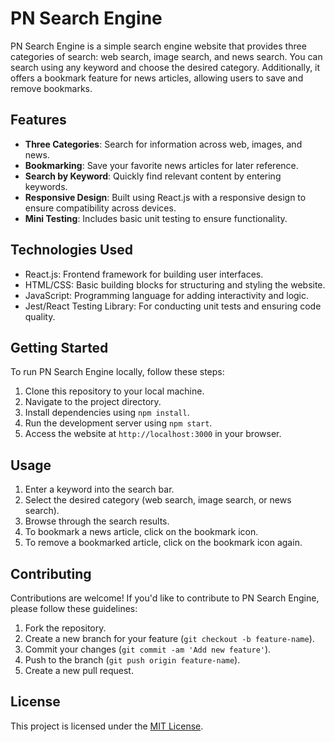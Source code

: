 # PN Search Engine

PN Search Engine is a simple search engine website that provides three categories of search: web search, image search, and news search. You can search using any keyword and choose the desired category. Additionally, it offers a bookmark feature for news articles, allowing users to save and remove bookmarks.

## Features

- **Three Categories**: Search for information across web, images, and news.
- **Bookmarking**: Save your favorite news articles for later reference.
- **Search by Keyword**: Quickly find relevant content by entering keywords.
- **Responsive Design**: Built using React.js with a responsive design to ensure compatibility across devices.
- **Mini Testing**: Includes basic unit testing to ensure functionality.

## Technologies Used

- React.js: Frontend framework for building user interfaces.
- HTML/CSS: Basic building blocks for structuring and styling the website.
- JavaScript: Programming language for adding interactivity and logic.
- Jest/React Testing Library: For conducting unit tests and ensuring code quality.

## Getting Started

To run PN Search Engine locally, follow these steps:

1. Clone this repository to your local machine.
2. Navigate to the project directory.
3. Install dependencies using `npm install`.
4. Run the development server using `npm start`.
5. Access the website at `http://localhost:3000` in your browser.

## Usage

1. Enter a keyword into the search bar.
2. Select the desired category (web search, image search, or news search).
3. Browse through the search results.
4. To bookmark a news article, click on the bookmark icon.
5. To remove a bookmarked article, click on the bookmark icon again.

## Contributing

Contributions are welcome! If you'd like to contribute to PN Search Engine, please follow these guidelines:

1. Fork the repository.
2. Create a new branch for your feature (`git checkout -b feature-name`).
3. Commit your changes (`git commit -am 'Add new feature'`).
4. Push to the branch (`git push origin feature-name`).
5. Create a new pull request.

## License

This project is licensed under the [MIT License](LICENSE).
